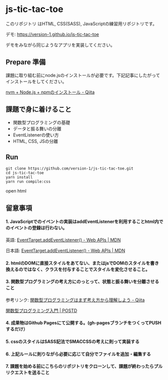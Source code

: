 # js-tic-tac-toe

このリポジトリ はHTML, CSS(SASS), JavaScriptの練習用リポジトリです。

デモ: https://version-1.github.io/js-tic-tac-toe

デモをみながら同じようなアプリを実装してください。

## Prepare 準備

課題に取り組む前にnode.jsのインストールが必要です。下記記事にしたがってインストールをしてください。


[nvm +  Node.js + npmのインストール - Qiita](https://qiita.com/sansaisoba/items/242a8ba95bf70ba179d3#mac%E3%81%AE%E5%A0%B4%E5%90%88)

## 課題で身に着けること

- 関数型プログラミングの基礎
- データと振る舞いの分離
- EventListenerの使い方
- HTML, CSS, JSの分離


## Run

```
git clone https://github.com/version-1/js-tic-tac-toe.git
cd js-tic-tac-toe
yarn install
yarn run compile:css
```

open html

## 留意事項

#### 1. JavaScriptでのイベントの実装はaddEventListenerを利用することhtml内でのイベントの登録は行わない。

英語: [EventTarget.addEventListener() - Web APIs | MDN](https://developer.mozilla.org/en-US/docs/Web/API/EventTarget/addEventListener)

日本語: [EventTarget.addEventListener() - Web APIs | MDN](https://developer.mozilla.org/ja/docs/Web/API/EventTarget/addEventListener)

#### 2. htmlのDOMに直接スタイルをあてない、またはjsでDOMのスタイルを書き換えるのではなく、クラスを付与することでスタイルを変化させること。

#### 3. 関数型プログラミングの考え方にのっとって、状態と振る舞いを分離させること

参考リンク:
[関数型プログラミングはまず考え方から理解しよう - Qiita](https://qiita.com/stkdev/items/5c021d4e5d54d56b927c)

[関数型プログラミング入門 | POSTD](https://postd.cc/an-introduction-to-functional-programming/)

#### 4. 成果物はGithub Pagesにて公開する。(gh-pagesブランチをつくってPUSHするだけ）
#### 5. cssのスタイルはSASS記法でSMACCSSの考えに則って実装する
#### 6. 上記ルールに則りながら必要に応じて自分でファイルを追加・編集する
#### 7. 課題を始める前にこちらのリポジトリをクローンして、課題が終わったらプルリクエストを送ること

